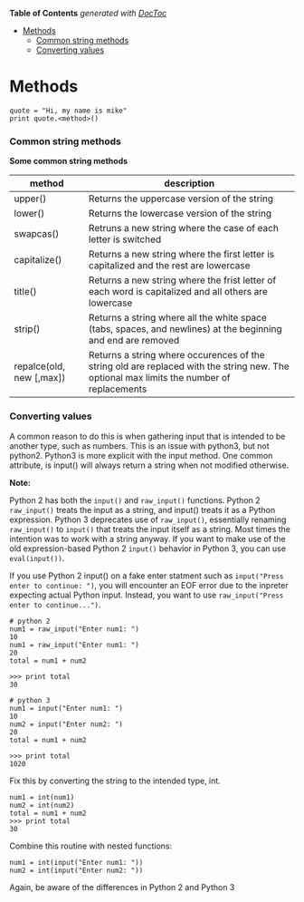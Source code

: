 <!-- START doctoc generated TOC please keep comment here to allow auto update -->
<!-- DON'T EDIT THIS SECTION, INSTEAD RE-RUN doctoc TO UPDATE -->
**Table of Contents**  *generated with [DocToc](https://github.com/thlorenz/doctoc)*

- [Methods](#methods)
    - [Common string methods](#common-string-methods)
    - [Converting values](#converting-values)

<!-- END doctoc generated TOC please keep comment here to allow auto update -->

# Methods

```
quote = "Hi, my name is mike"
print quote.<method>()
```

### Common string methods

**Some common string methods**

method | description            
-------|-------------------------
upper() | Returns the uppercase version of the string
lower() | Returns the lowercase version of the string
swapcas() | Retruns a new string where the case of each letter is switched
capitalize() | Returns a new string where the first letter is capitalized and the rest are lowercase
title() | Returns a new string where the frist letter of each word is capitalized and all others are lowercase
strip() | Returns a string where all the white space (tabs, spaces, and newlines) at the beginning and end are removed
repalce(old, new [,max]) | Returns a string where occurences of the string old are replaced with the string new. The optional max limits the number of replacements

### Converting values

A common reason to do this is when gathering input that is intended to be another type, such as numbers. This is an issue with python3, but not python2. Python3 is more explicit with the input method. One common attribute, is input() will always return a string when not modified otherwise.

**Note:**

Python 2 has both the `input()` and `raw_input()` functions. Python 2 `raw_input()` treats the input as a string, and input() treats it as a Python expression. Python 3 deprecates use of `raw_input()`, essentially renaming `raw_input()` to `input()` that treats the input itself as a string. Most times the intention was to work with a string anyway. If you want to make use of the old expression-based Python 2 `input()` behavior in Python 3, you can use `eval(input())`. 

If you use Python 2 input() on a fake enter statment such as `input("Press enter to continue: ")`, you will encounter an EOF error due to the inpreter expecting actual Python input. Instead, you want to use `raw_input("Press enter to continue...")`.

```
# python 2
num1 = raw_input("Enter num1: ")
10
num1 = raw_input("Enter num1: ")
20
total = num1 + num2

>>> print total
30

# python 3
num1 = input("Enter num1: ")
10
num2 = input("Enter num2: ")
20
total = num1 + num2

>>> print total
1020
```

Fix this by converting the string to the intended type, int.

```
num1 = int(num1)
num2 = int(num2)
total = num1 + num2
>>> print total
30
```

Combine this routine with nested functions:
```
num1 = int(input("Enter num1: "))
num2 = int(input("Enter num2: "))
```

Again, be aware of the differences in Python 2 and Python 3
